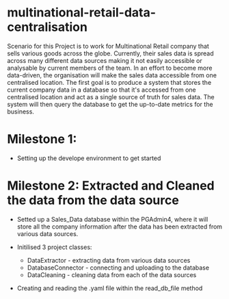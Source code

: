 # multinational-retail-data-centralisation

Scenario for this Project is to work for Multinational Retail company that sells various goods across the globe. Currently, their sales data is spread across many different data sources making it not easily accessible or analysable by current members of the team. In an effort to become more data-driven, the organisation will make the sales data accessible from one centralised location. The first goal is to produce a system that stores the current company data in a database so that it's accessed from one centralised location and act as a single source of truth for sales data. The system will then query the database to get the up-to-date metrics for the business.

# Milestone 1:
* Setting up the develope environment to get started

# Milestone 2: Extracted and Cleaned the data from the data source
* Setted up a Sales_Data database within the PGAdmin4, where it will store all the company information after the data has been extracted from various data sources.

* Initilised 3 project classes:
    * DataExtractor - extracting data from various data sources
    * DatabaseConnector - connecting and uploading to the database
    * DataCleaning - cleaning data from each of the data sources

* Creating and reading the .yaml file within the read_db_file method
